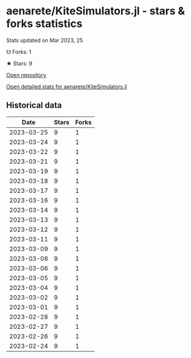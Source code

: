 # aenarete/KiteSimulators.jl - stars & forks statistics

Stats updated on Mar 2023, 25

☋ Forks: 1

★ Stars: 9

[Open repository](https://github.com/aenarete/KiteSimulators.jl)

[Open detailed stats for aenarete/KiteSimulators.jl](https://reviewgithub.com/rep/aenarete/KiteSimulators.jl)

## Historical data
| Date | Stars | Forks |
|------|-------|-------|
| 2023-03-25 | 9 | 1 | 
| 2023-03-24 | 9 | 1 | 
| 2023-03-22 | 9 | 1 | 
| 2023-03-21 | 9 | 1 | 
| 2023-03-19 | 9 | 1 | 
| 2023-03-18 | 9 | 1 | 
| 2023-03-17 | 9 | 1 | 
| 2023-03-16 | 9 | 1 | 
| 2023-03-14 | 9 | 1 | 
| 2023-03-13 | 9 | 1 | 
| 2023-03-12 | 9 | 1 | 
| 2023-03-11 | 9 | 1 | 
| 2023-03-09 | 9 | 1 | 
| 2023-03-08 | 9 | 1 | 
| 2023-03-06 | 9 | 1 | 
| 2023-03-05 | 9 | 1 | 
| 2023-03-04 | 9 | 1 | 
| 2023-03-02 | 9 | 1 | 
| 2023-03-01 | 9 | 1 | 
| 2023-02-28 | 9 | 1 | 
| 2023-02-27 | 9 | 1 | 
| 2023-02-26 | 9 | 1 | 
| 2023-02-24 | 9 | 1 | 

